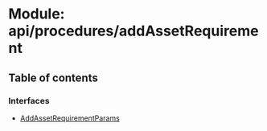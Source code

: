 # Module: api/procedures/addAssetRequirement

## Table of contents

### Interfaces

- [AddAssetRequirementParams](../wiki/api.procedures.addAssetRequirement.AddAssetRequirementParams)
